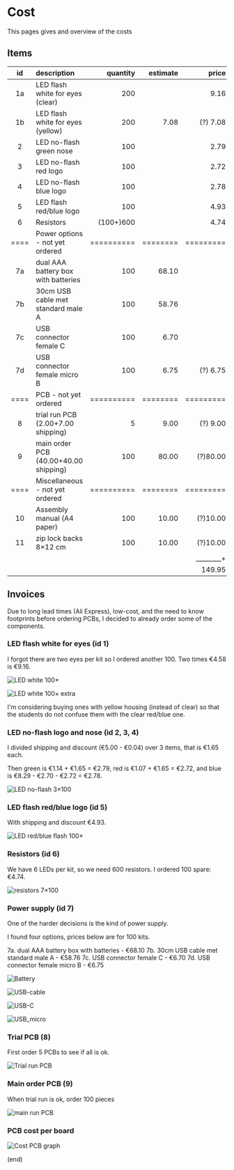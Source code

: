 # Cost

This pages gives and overview of the costs


## Items

| id | description                          | quantity |estimate|   price |                                                      link |
|:--:|:-------------------------------------|---------:|-------:|--------:|:---------------------------------------------------------:|
|  1a| LED flash white for eyes (clear)     |      200 |        |    9.16 |[🔗](https://www.aliexpress.com/item/1005003630965480.html)|
|  1b| LED flash white for eyes (yellow)    |      200 |   7.08 |(?) 7.08 |[🔗](https://www.aliexpress.com/item/1005003630965480.html)|
|  2 | LED no-flash green nose              |      100 |        |    2.79 |[🔗](https://www.aliexpress.com/item/1005005071977501.html)|
|  3 | LED no-flash red logo                |      100 |        |    2.72 |[🔗](https://www.aliexpress.com/item/1005005071977501.html)|
|  4 | LED no-flash blue logo               |      100 |        |    2.78 |[🔗](https://www.aliexpress.com/item/1005005071977501.html)|
|  5 | LED flash red/blue logo              |      100 |        |    4.93 |[🔗](https://www.aliexpress.com/item/1005003797732300.html)|
|  6 | Resistors                            |(100+)600 |        |    4.74 |[🔗](https://www.aliexpress.com/item/1005002091320103.html)|
|====| Power options - not yet ordered      |==========|========|=========|====                                                       |
| 7a | dual AAA battery box with batteries  |      100 |  68.10 |         |[🔗](https://www.aliexpress.com/item/1005005052171962.html) [🔗](https://www.aliexpress.com/item/1005005681807680.html)|
| 7b | 30cm USB cable met standard male A   |      100 |  58.76 |         |[🔗](https://www.aliexpress.com/item/1005001728575384.html)|
| 7c | USB connector female C               |      100 |   6.70 |         |[🔗](https://www.aliexpress.com/item/1005004403587119.html)|
| 7d | USB connector female micro B         |      100 |   6.75 |(?) 6.75 |[🔗](https://www.aliexpress.com/item/1005003803598713.html)|
|====| PCB - not yet ordered                |==========|========|=========|====                                                       |
|  8 | trial run PCB (2.00+7.00 shipping)   |        5 |   9.00 |(?) 9.00 |
|  9 | main order PCB (40.00+40.00 shipping)|      100 |  80.00 |(?)80.00 |    
|====| Miscellaneous - not yet ordered      |==========|========|=========|====                                                       |
| 10 | Assembly manual (A4 paper)           |      100 |  10.00 |(?)10.00 |
| 11 | zip lock backs 8×12 cm               |      100 |  10.00 |(?)10.00 |[🔗](https://www.aliexpress.com/item/1005005297741601.html)|
|    |                                      |          |        |________+|
|    |                                      |          |        |  149.95 |



## Invoices

Due to long lead times (Ali Express), low-cost, and the need to know footprints
before ordering PCBs, I decided to already order some of the components.


### LED flash white for eyes (id 1)

I forgot there are two eyes per kit so I ordered another 100.
Two times €4.58 is €9.16.

![LED white 100×](cost-led-white-100.png)

![LED white 100× extra](cost-led-white-100extra.png)

I'm considering buying ones with yellow housing (instead of clear) so that the students do not confuse them with the clear red/blue one.



### LED no-flash logo and nose (id 2, 3, 4)

I divided shipping and discount (€5.00 - €0.04) over 3 items, that is €1.65 each.

Then green is €1.14 + €1.65 = €2.79, red is €1.07 + €1.65 = €2.72, 
and blue is €8.29 - €2.70 - €2.72 = €2.78.

![LED no-flash 3×100](cost-led-red-100-blue-100-green-100.png)




### LED flash red/blue logo (id 5)

With shipping and discount €4.93.

![LED red/blue flash 100×](cost-led-redblue-150.png)



### Resistors (id 6)

We have 6 LEDs per kit, so we need 600 resistors. I ordered 100 spare: €4.74.

![resistors 7×100](cost-R220-700.png)




### Power supply (id 7)

One of the harder decisions is the kind of power supply.

I found four options, prices below are for 100 kits.

 7a. dual AAA battery box with batteries - €68.10
 7b. 30cm USB cable met standard male A - €58.76
 7c. USB connector female C - €6.70
 7d. USB connector female micro B  - €6.75

![Battery](power-aaa-200.png)

![USB-cable](power-usbcable-100.png)

![USB-C](power-usbc-100.png)

![USB_micro](power-usbmicro-100.png)




### Trial PCB (8)

First order 5 PCBs to see if all is ok.

![Trial run PCB](cost-pcb-5.png)




### Main order PCB (9)

When trial run is ok, order 100 pieces

![main run PCB](cost-pcb-100.png)



### PCB cost per board

![Cost PCB graph](cost-pcb-graph.png)

(end)
 